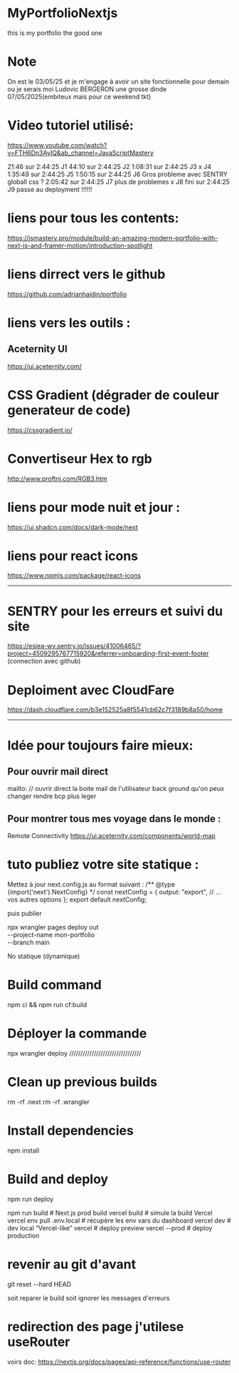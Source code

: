 # MyPortfolioNextjs
this is my portfolio the good one 

# Note 
On est le 03/05/25 et je m'engage à avoir un site fonctionnelle pour demain ou je serais moi Ludovic BERGERON une grosse dinde 07/05/2025(embiteux mais pour ce weekend tkt)


# Video tutoriel utilisé:
https://www.youtube.com/watch?v=FTH6Dn3AyIQ&ab_channel=JavaScriptMastery

21:46 sur 2:44:25 J1
44:10 sur 2:44:25 J2
1:08:31 sur 2:44:25 J3
x J4
1:35:49 sur 2:44:25 J5
1:50:15 sur 2:44:25 J6 Gros probleme avec SENTRY globall css ?
2:05:42 sur 2:44:25 J7 plus de problemes 
x J8
fini  sur 2:44:25 J9
passe au deployment !!!!!!

# liens pour tous les contents:
https://jsmastery.pro/module/build-an-amazing-modern-portfolio-with-next-js-and-framer-motion/introduction-spotlight

# liens dirrect vers le github 
https://github.com/adrianhajdin/portfolio


# liens vers les outils :

## Aceternity UI
https://ui.aceternity.com/

# CSS Gradient (dégrader de couleur generateur de code)
https://cssgradient.io/
# Convertiseur Hex to rgb
http://www.proftnj.com/RGB3.htm


# liens pour mode nuit et jour :
https://ui.shadcn.com/docs/dark-mode/next

 

# liens pour react icons
https://www.npmjs.com/package/react-icons

------------------------------------------------------------
# SENTRY pour les erreurs et suivi du site 
https://esiea-wv.sentry.io/issues/41006465/?project=4509295767715920&referrer=onboarding-first-event-footer 
(connection avec github)
# Deploiment avec CloudFare 
https://dash.cloudflare.com/b3e152525a8f5541cb62c7f3189b8a50/home

------------------------------------------------------------
# Idée pour toujours faire mieux:
## Pour ouvrir mail direct 
mailto: // ouvrir direct la boite mail de l'utilisateur 
back ground qu'on peux changer rendre bcp plus leger 

## Pour montrer tous mes voyage dans le monde :
Remote Connectivity
https://ui.aceternity.com/components/world-map

# tuto publiez votre site statique :

Mettez à jour next.config.js au format suivant :
/** @type {import('next').NextConfig} */
const nextConfig = {
  output: "export",
  // … vos autres options
};
export default nextConfig;

puis publier

npx wrangler pages deploy out \
  --project-name mon-portfolio \
  --branch main


No statique (dynamique)
# Build command
npm ci && npm run cf:build
# Déployer la commande
npx wrangler deploy
////////////////////////////////
# Clean up previous builds
rm -rf .next
rm -rf .wrangler

# Install dependencies
npm install

# Build and deploy
npm run deploy


npm run build           # Next.js prod build
vercel build            # simule la build Vercel
vercel env pull .env.local  # récupère les env vars du dashboard
vercel dev              # dev local “Vercel-like”
vercel                  # deploy preview
vercel --prod           # deploy production

# revenir au git d'avant 
git reset --hard HEAD


soit reparer le build soit ignorer les messages d'erreurs


# redirection des page j'utilese useRouter 
voirs doc:
https://nextjs.org/docs/pages/api-reference/functions/use-router